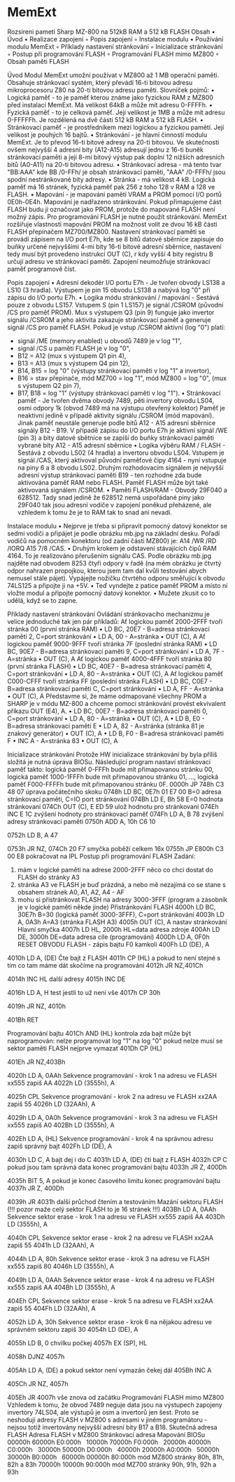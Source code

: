 # MemExt
Rozsireni pameti Sharp MZ-800 na 512kB RAM a 512 kB FLASH
Obsah
    • Úvod 
    • Realizace zapojení 
        ◦ Popis zapojení 
        ◦ Instalace modulu 
    • Používání modulu MemExt 
        ◦ Příklady nastavení stránkování 
        ◦ Inicializace stránkování 
        ◦ Postup při programování FLASH 
        ◦ Programování FLASH mimo MZ800 
        ◦ Obsah paměti FLASH 

Úvod
Modul MemExt umožní používat v MZ800 až 1 MB operační paměti. Obsahuje stránkovací systém, který převádí 16-ti bitovou adresu mikroprocesoru Z80 na 20-ti bitovou adresu paměti. 
      Slovníček pojmů:
    • Logická paměť - to je paměť kterou známe jako fyzickou RAM z MZ800 před instalací MemExt. Má velikost 64kB a může mít adresu 0-FFFFh. 
    • Fyzická paměť - to je celková paměť. Její velikost je 1MB a může mít adresu 0-FFFFFh. Je rozdělená na dvě části 512 kB RAM a 512 kB FLASH. 
    • Stránkovací paměť - je prostředníkem mezi logickou a fyzickou pamětí. Její velikost je pouhých 16 bajtů. 
    • Stránkování - je hlavní činností modulu MemExt. Je to převod 16-ti bitové adresy na 20-ti bitovou. Ve skutečnosti ovšem nejvyšší 4 adresní bity (A12-A15) adresují jednu z 16-ti buněk stránkovací paměti a její 8-mi bitový výstup pak doplní 12 nižších adresních bitů (A0-A11) na 20-ti bitovou adresu. 
    • Stránkovací adresa - má tento tvar "BB:AAA" kde BB /0-FFh/ je obsah stránkovací paměti, "AAA" /0-FFFh/ jsou spodní nestránkované bity adresy. 
    • Stránka - má velikost 4 kB. Logická paměť má 16 stránek, fyzická paměť pak 256 z toho 128 v RAM a 128 ve FLASH. 
    • Mapování - je mapování pamětí VRAM a PROM pomocí I/O portů 0E0h-0E4h. Mapování je nadřazeno stránkování. Pokud přimapujeme část FLASH budu ji označovat jako PROM, protože do mapované FLASH není možný zápis. Pro programování FLASH je nutné použít stránkování. MemExt rozšiřuje vlastnosti mapování PROM na možnost volit ze dvou 16 kB části FLASH přepínačem MZ700/MZ800. 
Nastavení stránkovací paměti se provádí zápisem na I/O port E7h, kde se 8 bitů datové sběrnice zapisuje do buňky určené nejvyššími 4-mi bity 16-ti bitové adresní sběrnice, nastavení tedy musí být provedeno instrukcí OUT (C), r kdy vyšší 4 bity registru B určují adresu ve stránkovací paměti. Zapojení neumožňuje stránkovací paměť programově číst. 

Popis zapojení
    • Adresní dekodér I/O portu E7h - Je tvořen obvody LS138 a LS10 (3 hradla).
Výstupem je pin 15 obvodu LS138 a nabývá log "0" při zápisu do I/O portu E7h. 
    • Logika módu stránkování / mapování - Sestává pouze z obvodu LS157.
Vstupem S (pin 1 LS157) je signál /CSROM (původní /CS pro paměť PROM). Mux s výstupem Q3 (pin 9) funguje jako invertor signálu /CSROM a jeho aktivita zakazuje stránkovací paměť a generuje signál /CS pro paměť FLASH. Pokud je vstup /CSROM aktivní (log "0") platí:
- signál /ME (memory enabled) u obvodů 7489 je v log "1",
- signál /CS u paměti FLASH je v log "0",
- B12 = A12 (mux s výstupem Q1 pin 4),
- B13 = A13 (mux s výstupem Q4 pin 12),
- B14, B15 = log "0" (výstupy stránkovací paměti v log "1" a invertor),
- B16 = stav přepínače, mód MZ700 = log "1", mód MZ800 = log "0", (mux s výstupem Q2 pin 7),
- B17, B18 = log "1" (výstupy stránkovací paměti v log "1"). 
    • Stránkovací paměť - Je tvořen dvěma obvody 7489, pěti invertory obvodu LS04, osmi odpory 1k (obvod 7489 má na výstupu otevřený kolektor)
Paměť je neaktivní jedině v případě aktivity signálu /CSROM (mód mapování). Jinak paměť neustále generuje podle bitů A12 - A15 adresní sběrnice signály B12 - B19. V případě zápisu do I/O portu E7h je aktivní signál /WE (pin 3) a bity datové sbětnice se zapíší do buňky stránkovací paměti vybrané bity A12 - A15 adresní sběrnice 
    • Logika výběru RAM / FLASH - Sestává z obvodu LS02 (4 hradla) a invertoru obvodu LS04.
Vstupem je signál /CAS, který aktivoval původní paměťové čipy 4164 - nyní vstupuje na piny 6 a 8 obvodu LS02. Druhým rozhodovacím signálem je nejvyšší adresní výstup stránkovací paměti B19 - ten rozhodne zda bude aktivována paměť RAM nebo FLASH. Paměť FLASH může být také aktivovaná signálem /CSROM. 
    • Paměti FLASH/RAM - Obvody 29F040 a 628512.
Tady snad jedině že 628512 nemá uspořádané piny jako 29F040 tak jsou adresní vodiče v zapojení poněkud přeházené, ale vzhledem k tomu že je to RAM tak to snad ani nevadí. 

Instalace modulu
    • Nejprve je třeba si připravit pomocný datový konektor se sedmi vodiči a připájet je podle obrázku mb.jpg na základní desku. Pořadí vodičů na pomocném konektoru (od zadní části MZ800) je:
A14
/WR
/RD
/IORQ
A15
7/8
/CAS. 
    • Druhým krokem je odstavení stávajících čipů RAM 4164. To je realizováno přerušením signálu CAS. Podle obrázku mb.jpg najděte nad obvodem 8253 čtyři odpory v řadě (na mém obrázku je čtvrtý odpor nahrazen propojkou, kterou jsem tam dal kvůli testování abych nemusel stále pájet). Vypájejte nožičku čtvrtého odporu směřující k obvodu 74LS125 a připojte ji na +5V. 
    • Teď vyndejte z patice paměť PROM a místo ní vložte modul a připojte pomocný datový konektor. 
    • Mužete zkusit co to udělá, když se to zapne. 

Příklady nastavení stránkování
Ovládání stránkovacího mechanizmu je velice jednoduché tak jen pár příkladů: 
      Ať logickou paměť 2000-2FFF tvoří stránka 00 (první stránka RAM) 
    • LD BC, 20E7 - B=adresa stránkovací paměti 2, C=port stránkování 
    • LD A, 00 - A=stránka 
    • OUT (C), A
Ať logickou paměť 9000-9FFF tvoří stránka 7F (poslední stránka RAM) 
    • LD BC, 90E7 - B=adresa stránkovací paměti 9, C=port stránkování 
    • LD A, 7F - A=stránka 
    • OUT (C), A
Ať logickou paměť 4000-4FFF tvoří stránka 80 (první stránka FLASH) 
    • LD BC, 40E7 - B=adresa stránkovací paměti 4, C=port stránkování 
    • LD A, 80 - A=stránka 
    • OUT (C), A
Ať logickou paměť C000-CFFF tvoří stránka FF (poslední stránka FLASH) 
    • LD BC, C0E7 - B=adresa stránkovací paměti C, C=port stránkování 
    • LD A, FF - A=stránka 
    • OUT (C), A
Představme si, že máme odmapované všechny PROM a SHARP je v módu MZ-800 a chceme pomocí stránkování provést ekvivalent příkazu OUT (E4), A. 
    • LD BC, 00E7 - B=adresa stránkovací paměti 0, C=port stránkování 
    • LD A, 80 - A=stránka 
    • OUT (C), A 
    • LD B, E0 - B=adresa stránkovací paměti E 
    • LD A, 82 - A=stránka (stránka 81 je znakový generátor) 
    • OUT (C), A 
    • LD B, F0 - B=adresa stránkovací paměti F 
    • INC A - A=stránka 83 
    • OUT (C), A 

Inicializace stránkování
Protože HW inicializace stránkování by byla příliš složitá je nutná úprava BIOSu. Následující program nastaví stránkovací paměť takto: logická paměť 0-FFFh bude mít přimapovanou stránku 00, logická paměť 1000-1FFFh bude mít přimapovanou stránku 01, ..., logická paměť F000-FFFFh bude mít přimapovanou stránku 0F.
0000h
JP 748h
C3 48 07
úprava počátečního skoku
0748h
LD BC, 0E7h
01 E7 00
B=0 adresa stránkovací paměti, C=IO port stránkování
074Bh
LD E, Bh
58
E=0 hodnota stránkovaní
074Ch
OUT (C), E
ED 59
ulož hodnotu pro stránkovaní
074Eh
INC E
1C
zvýšení hodnoty pro stránkovací paměť
074Fh
LD A, B
78
zvýšení adresy stránkovací paměti
0750h
ADD A, 10h
C6 10

0752h
LD B, A
47

0753h
JR NZ, 074Ch
20 F7
smyčka poběží celkem 16x
0755h
JP E800h
C3 00 E8
pokračovat na IPL
Postup při programování FLASH
Zadání:
1. mám v logické paměti na adrese 2000-2FFF něco co chci dostat do FLASH do stránky A3
2. stránka A3 ve FLASH je buď prázdná, a nebo mě nezajímá co se stane s obsahem stránek A0, A1, A2, A4 - AF
3. mohu si přistránkovat FLASH na adresy 3000-3FFF (program a zásobník je v logické paměti někde jinde)
Přistránkování FLASH
4000h
LD BC, 30E7h
B=30 (logická paměť 3000-3FFF), C=port stránkování
4003h
LD A, 0A3h
A=A3 (stránka FLASH A3)
4005h
OUT (C), A
nastav stránkování
Hlavní smyčka
4007h
LD HL, 2000h
HL=data adresa zdroje
400Ah
LD DE, 3000h
DE=data adresa cíle (programování)
400Dh
LD A, 0F0h
RESET OBVODU FLASH - zápis bajtu F0 kamkoli
400Fh
LD (DE), A

4010h
LD A, (DE)
Čte bajt z FLASH
4011h
CP (HL)
a pokud to není stejné s tím co tam máme dát
skočíme na programování
4012h
JR NZ,401Ch

4014h
INC HL
další adresy
4015h
INC DE

4016h
LD A, H
test jestli to už není vše
4017h
CP 30h

4019h
JR NZ, 4010h

401Bh
RET

Programování bajtu
401Ch
AND (HL)
kontrola zda bajt může být naprogramován:
nelze programovat log "1" na log "0"
pokud nelze musí se sektor paměti FLASH nejprve vymazat
401Dh
CP (HL)

401Eh
JR NZ,403Bh

4020h
LD A, 0AAh
Sekvence programování - krok 1
na adresu ve FLASH xx555 zapiš AA
4022h
LD (3555h), A

4025h
CPL
Sekvence programování - krok 2
na adresu ve FLASH xx2AA zapiš 55
4026h
LD (32AAh), A

4029h
LD A, 0A0h
Sekvence programování - krok 3
na adresu ve FLASH xx555 zapiš A0
402Bh
LD (3555h), A

402Eh
LD A, (HL)
Sekvence programování - krok 4
na správnou adresu zapiš správný bajt
402Fh
LD (DE), A

4030h
LD C, A
bajt dej i do C
4031h
LD A, (DE)
čti bajt z FLASH 
4032h
CP C
pokud jsou tam správná data
konec programování bajtu 
4033h
JR Z, 400Dh

4035h
BIT 5, A
pokud je konec časového limitu
konec programování bajtu 
4037h
JR Z, 400Dh

4039h
JR 4031h
další průchod čtením a testováním 
Mazání sektoru FLASH (!!! pozor maže celý sektor FLASH to je 16 stránek !!!)
403Bh
LD A, 0AAh
Sekvence sektor erase - krok 1
na adresu ve FLASH xx555 zapiš AA
403Dh
LD (3555h), A

4040h
CPL
Sekvence sektor erase - krok 2
na adresu ve FLASH xx2AA zapiš 55
4041h
LD (32AAh), A

4044h
LD A, 80h
Sekvence sektor erase - krok 3
na adresu ve FLASH xx555 zapiš 80
4046h
LD (3555h), A

4049h
LD A, 0AAh
Sekvence sektor erase - krok 4
na adresu ve FLASH xx555 zapiš AA
404Bh
LD (3555h), A

404Eh
CPL
Sekvence sektor erase - krok 5
na adresu ve FLASH xx2AA zapiš 55
404Fh
LD (32AAh), A

4052h
LD A, 30h
Sekvence sektor erase - krok 6
na nějakou adresu ve správném sektoru zapiš 30
4054h
LD (DE), A

4055h
LD B, 0
chvilku počkej
4057h
EX (SP), HL

4058h
DJNZ 4057h

405Ah
LD A, (DE)
a pokud sektor není vymazán čekej dál
405Bh
INC A

405Ch
JR NZ, 4057h

405Eh
JR 4007h
vše znova od začátku
Programování FLASH mimo MZ800
Vzhledem k tomu, že obvod 7489 neguje data jsou na výstupech zapojeny invertory 74LS04, ale výstupů je osm a invertorů jen šest. Proto se neshodují adresy FLASH v MZ800 s adresami v jiném programátoru - nejsou totiž invertovány nejvyšší adresní bity B17 a B18.
Skutečná adresa FLASH
Adresa FLASH v MZ800
Stránkovací adresa
Mapování BIOSu
00000h
60000h
E0:000h
 
10000h
70000h
F0:000h
 
20000h
40000h
C0:000h
 
30000h
50000h
D0:000h
 
40000h
20000h
A0:000h
 
50000h
30000h
B0:000h
 
60000h
00000h
80:000h
mód MZ800 stránky 80h, 81h, 82h a 83h
70000h
10000h
90:000h
mód MZ700 stránky 90h, 91h, 92h a 93h

